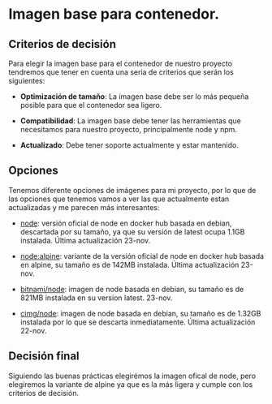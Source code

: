 # Imagen base para contenedor.

## Criterios de decisión

Para elegir la imagen base para el contenedor de nuestro proyecto tendremos que tener en cuenta una seria de criterios que serán los siguientes:

- **Optimización de tamaño**: La imagen base debe ser lo más pequeña posible para que el contenedor sea ligero.

- **Compatibilidad**: La imagen base debe tener las herramientas que necesitamos para nuestro proyecto, principalmente node y npm.

- **Actualizado**:  Debe tener soporte actualmente y estar mantenido.

## Opciones

Tenemos diferente opciones de imágenes para mi proyecto, por lo que de las opciones que tenemos vamos a ver las que actualmente estan actualizadas y me parecen más interesantes:


* [node](https://hub.docker.com/_/node): versión oficial de node en docker hub basada en debian, descartada por su tamaño, ya que su versión de latest ocupa 1.1GB instalada. Última actualización 23-nov. 

* [node:alpine](https://hub.docker.com/_/node): variante de la versión oficial de node en docker hub basada en alpine, su tamaño es de 142MB instalada. Última actualización 23-nov.

* [bitnami/node](https://hub.docker.com/r/bitnami/node): imagen de node basada en debian, su tamaño es de 821MB instalada en su version latest. 23-nov.

* [cimg/node](https://hub.docker.com/r/cimg/node): imagen de node basada en debian, su tamaño es de 1.32GB instalada por lo que se descarta inmediatamente. Última actualización 22-nov.

## Decisión final

Siguiendo las buenas prácticas elegirémos la imagen ofical de node, pero elegiremos la variante de alpine ya que es la más ligera y cumple con los criterios de decisión.